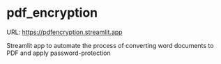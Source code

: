 # pdf_encryption
URL: https://pdfencryption.streamlit.app

Streamlit app to automate the process of converting word documents to PDF and apply password-protection
